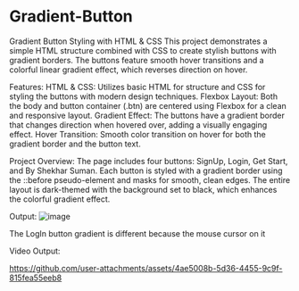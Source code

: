 # Gradient-Button
Gradient Button Styling with HTML &amp; CSS This project demonstrates a simple HTML structure combined with CSS to create stylish buttons with gradient borders. The buttons feature smooth hover transitions and a colorful linear gradient effect, which reverses direction on hover.

Features:
HTML & CSS: Utilizes basic HTML for structure and CSS for styling the buttons with modern design techniques.
Flexbox Layout: Both the body and button container (.btn) are centered using Flexbox for a clean and responsive layout.
Gradient Effect: The buttons have a gradient border that changes direction when hovered over, adding a visually engaging effect.
Hover Transition: Smooth color transition on hover for both the gradient border and the button text.

Project Overview:
The page includes four buttons: SignUp, Login, Get Start, and By Shekhar Suman.
Each button is styled with a gradient border using the ::before pseudo-element and masks for smooth, clean edges.
The entire layout is dark-themed with the background set to black, which enhances the colorful gradient effect.

Output:
![image](https://github.com/user-attachments/assets/21ca914d-8445-4974-8e9e-85a82cccd003)

The LogIn button gradient is different because the mouse cursor on it


Video Output:

https://github.com/user-attachments/assets/4ae5008b-5d36-4455-9c9f-815fea55eeb8
